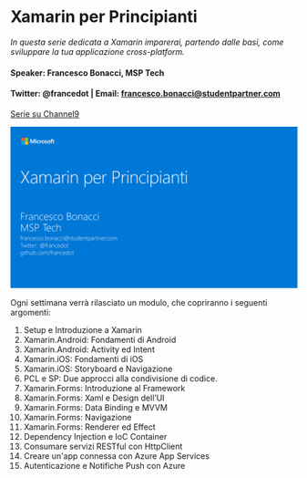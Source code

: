 # Xamarin per Principianti

_In questa serie dedicata a Xamarin imparerai, partendo dalle basi, come sviluppare la tua applicazione cross-platform._
#### Speaker: Francesco Bonacci, MSP Tech
#### Twitter: @francedot | Email: francesco.bonacci@studentpartner.com
[Serie su Channel9](https://channel9.msdn.com/Series/Xamarin-per-principianti/)

<img src="/Logo.png" width="800">

Ogni settimana verrà rilasciato un modulo, che copriranno i seguenti argomenti:

1. Setup e Introduzione a Xamarin
2. Xamarin.Android: Fondamenti di Android
3. Xamarin.Android: Activity ed Intent
4. Xamarin.iOS: Fondamenti di iOS
5. Xamarin.iOS: Storyboard e Navigazione
6. PCL e SP: Due approcci alla condivisione di codice.
7. Xamarin.Forms: Introduzione al Framework
8. Xamarin.Forms: Xaml e Design dell’UI
9. Xamarin.Forms: Data Binding e MVVM
10. Xamarin.Forms: Navigazione
11. Xamarin.Forms: Renderer ed Effect
12. Dependency Injection e IoC Container
13. Consumare servizi RESTful con HttpClient
14. Creare un'app connessa con Azure App Services
15. Autenticazione e Notifiche Push con Azure
